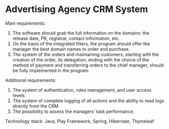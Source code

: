 # Advertising Agency CRM System

Main requirements:<br/>
1. The software should grab the full information on the domains: the release date, PR, registrar, contact information, etc.<br/>
2. On the basis of the integrated filters, the program should offer the manager the best domain names to order and purchase.<br/>
3. The system of the orders and maintaining customers, starting with the creation of the order, its delegation, ending with the choice of the method of payment and transferring orders to the chief manager, should be fully implemented in the program. 

Additional requirements:<br/>
1. The system of authentication, roles management, and user access levels<br/>
2. The system of complete logging of all actions and the ability to read logs directly from the CRM<br/>
3. The possibility to assess the managers’ task performance.

Technology stack: Java, Play Framework, Spring, Hibernate, Thymeleaf
